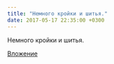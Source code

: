 ```yaml
---
title: "Немного кройки и шитья."
date: 2017-05-17 22:35:00 +0300
---
```


Немного кройки и шитья.

[Вложение](https://vk.com/photo41076938_456240834)
